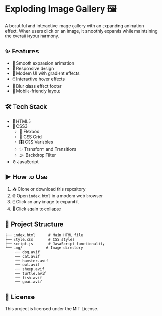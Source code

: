 # Exploding Image Gallery 🖼️

A beautiful and interactive image gallery with an expanding animation effect. When users click on an image, it smoothly expands while maintaining the overall layout harmony.

## ✨ Features

- 🔄 Smooth expansion animation
- 📱 Responsive design
- 🎨 Modern UI with gradient effects
- 🖱️ Interactive hover effects
- 🧊 Blur glass effect footer
- 📳 Mobile-friendly layout

## 🛠️ Tech Stack

- 🧾 HTML5
- 🎨 CSS3
  - 📐 Flexbox
  - 🧱 CSS Grid
  - 🎛️ CSS Variables
  - ✨ Transform and Transitions
  - 🌫️ Backdrop Filter
- ⚙️ JavaScript

## ▶️ How to Use

1. 📥 Clone or download this repository
2. 🌐 Open `index.html` in a modern web browser
3. 🖱️ Click on any image to expand it
4. 🔁 Click again to collapse

## 📁 Project Structure

```
├── index.html      # Main HTML file
├── style.css       # CSS styles
├── script.js       # JavaScript functionality
└── img/           # Image directory
    ├── dog.avif
    ├── cat.avif
    ├── hamster.avif
    ├── owl.avif
    ├── sheep.avif
    ├── turtle.avif
    ├── fish.avif
    └── goat.avif
```

## 📄 License
This project is licensed under the MIT License.
